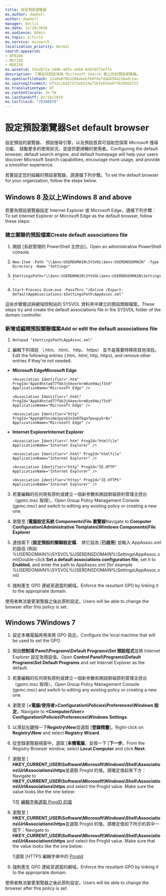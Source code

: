 ```yaml
---
title: 設定預設瀏覽器
ms.author: dawholl
author: dawholl
manager: kellis
ms.date: 12/20/2018
ms.audience: Admin
ms.topic: article
ms.service: mssearch
localization_priority: Normal
search.appverid:
- BFB160
- MET150
- MOE150
ms.assetid: 53e2b71a-348b-4dfe-a504-6e97d573effe
description: 了解如何設定為與 Microsoft Search 貴公司的預設瀏覽器。
ms.openlocfilehash: 13a0a878b3288abeb7b07defdab839a158adc2ac
ms.sourcegitcommit: bf52cc63b75f2e0324a716fe65da47702956b722
ms.translationtype: HT
ms.contentlocale: zh-TW
ms.lasthandoff: 01/18/2019
ms.locfileid: "29380078"
---
```

# <a name="set-default-browser"></a><span data-ttu-id="9ab23-103">設定預設瀏覽器</span><span class="sxs-lookup"><span data-stu-id="9ab23-103">Set default browser</span></span>

<span data-ttu-id="9ab23-104">設定預設的瀏覽器、 預設搜尋引擎，以及預設首頁可協助您探索 Microsoft 搜尋功能、 鼓勵更多的使用狀況，並提供更順暢的使用者。</span><span class="sxs-lookup"><span data-stu-id="9ab23-104">Configuring the default browser, default search engine, and default homepage will help your users discover Microsoft Search capabilities, encourage more usage, and provide a smoother experience.</span></span>
  
<span data-ttu-id="9ab23-105">若要設定您的組織的預設瀏覽器，請遵循下列步驟。</span><span class="sxs-lookup"><span data-stu-id="9ab23-105">To set the default browser for your organization, follow the steps below.</span></span>
  
## <a name="windows-8-and-above"></a><span data-ttu-id="9ab23-106">Windows 8 及以上</span><span class="sxs-lookup"><span data-stu-id="9ab23-106">Windows 8 and above</span></span>

<span data-ttu-id="9ab23-107">若要為預設瀏覽器設定 Internet Explorer 或 Microsoft Edge，遵循下列步驟：</span><span class="sxs-lookup"><span data-stu-id="9ab23-107">To set Internet Explorer or Microsoft Edge as the default browser, follow these steps:</span></span>
  
### <a name="create-default-associations-file"></a><span data-ttu-id="9ab23-108">建立關聯的預設檔案</span><span class="sxs-lookup"><span data-stu-id="9ab23-108">Create default associations file</span></span>

1. <span data-ttu-id="9ab23-109">開啟 [系統管理的 PowerShell 主控台]。</span><span class="sxs-lookup"><span data-stu-id="9ab23-109">Open an administrative PowerShell console.</span></span>
    
2.  `New-Item -Path "\\$env:USERDOMAIN\SYSVOL\$env:USERDNSDOMAIN" -Type Directory -Name "Settings"`
    
3.  `$SettingsPath="\\$env:USERDOMAIN\SYSVOL\$env:USERDNSDOMAIN\Settings"`
    
4.  `Start-Process Dism.exe -PassThru "/Online /Export-DefaultAppAssociations:$SettingsPath\AppAssoc.xml"`
    
<span data-ttu-id="9ab23-110">這些步驟嘗試與網域控制站的 SYSVOL 資料夾中建立的預設關聯檔案。</span><span class="sxs-lookup"><span data-stu-id="9ab23-110">These steps try and create the default associations file in the SYSVOL folder of the domain controller.</span></span>
  
### <a name="add-or-edit-the-default-associations-file"></a><span data-ttu-id="9ab23-111">新增或編輯預設關聯檔案</span><span class="sxs-lookup"><span data-stu-id="9ab23-111">Add or edit the default associations file</span></span>

1. `Notepad "$SettingsPath\AppAssoc.xml"`
    
2. <span data-ttu-id="9ab23-112">編輯下列項目 （.htm、.html、 http、 https） 並不是需要時移除其他項目。</span><span class="sxs-lookup"><span data-stu-id="9ab23-112">Edit the following entries (.htm, .html, http, https), and remove other entries if they're not needed.</span></span>
    
  - <span data-ttu-id="9ab23-113">**Microsoft Edge**</span><span class="sxs-lookup"><span data-stu-id="9ab23-113">**Microsoft Edge**</span></span>
    
     `<Association Identifier=".htm" ProgId="AppX4hxtad77fbk3jkkeerkrm0ze94wjf3s9" ApplicationName="Microsoft Edge" />`
  
     `<Association Identifier=".html" ProgId="AppX4hxtad77fbk3jkkeerkrm0ze94wjf3s9" ApplicationName="Microsoft Edge" />`
  
     `<Association Identifier="http" ProgId="AppXq0fevzme2pys62n3e0fbqa7peapykr8v" ApplicationName="Microsoft Edge" />`
    
  - <span data-ttu-id="9ab23-114">**Internet Explorer**</span><span class="sxs-lookup"><span data-stu-id="9ab23-114">**Internet Explorer**</span></span>
    
     `<Association Identifier=".htm" ProgId="htmlfile" ApplicationName="Internet Explorer" />`
  
     `<Association Identifier=".html" ProgId="htmlfile" ApplicationName="Internet Explorer" />`
  
     `<Association Identifier="http" ProgId="IE.HTTP" ApplicationName="Internet Explorer" />`
  
     `<Association Identifier="https" ProgId="IE.HTTPS" ApplicationName="Internet Explorer" />`
    
3. <span data-ttu-id="9ab23-115">若要編輯的任何現有原則或建立一個新參數和開啟群組原則管理主控台 （gpmc.msc 取得）。</span><span class="sxs-lookup"><span data-stu-id="9ab23-115">Open Group Policy Management Console (gpmc.msc) and switch to editing any existing policy or creating a new one.</span></span>
    
1. <span data-ttu-id="9ab23-116">瀏覽至 [**電腦設定系統 Components\File 瀏覽器**</span><span class="sxs-lookup"><span data-stu-id="9ab23-116">Navigate to **Computer Configuration\Administrative Templates\Windows Components\File Explorer**</span></span>
    
2. <span data-ttu-id="9ab23-117">連按兩下 [**設定預設的關聯設定檔**、 將它設為 [**已啟用**] 並輸入 AppAssoc.xml 的路徑 (例如 %USERDOMAIN%\SYSVOL\%USERDNSDOMAIN%\Settings\AppAssoc.xml)</span><span class="sxs-lookup"><span data-stu-id="9ab23-117">Double-click **Set a default associations configuration file**, set it to **Enabled**, and enter the path to AppAssoc.xml (for example %USERDOMAIN%\SYSVOL\%USERDNSDOMAIN%\Settings\AppAssoc.xml)</span></span>
    
4. <span data-ttu-id="9ab23-118">強制產生 GPO 連結至適當的網域。</span><span class="sxs-lookup"><span data-stu-id="9ab23-118">Enforce the resultant GPO by linking it to the appropriate domain.</span></span>
    
<span data-ttu-id="9ab23-119">使用者無法變更瀏覽器之後此原則設定。</span><span class="sxs-lookup"><span data-stu-id="9ab23-119">Users will be able to change the browser after this policy is set.</span></span>
  
## <a name="windows-7"></a><span data-ttu-id="9ab23-120">Windows 7</span><span class="sxs-lookup"><span data-stu-id="9ab23-120">Windows 7</span></span>

1. <span data-ttu-id="9ab23-121">設定本機電腦將用來將 GPO 設定。</span><span class="sxs-lookup"><span data-stu-id="9ab23-121">Configure the local machine that will be used to set the GPO.</span></span>
    
1. <span data-ttu-id="9ab23-122">開啟**控制項 Panel\Programs\Default Programs\Set 預設程式**並將 Internet Explorer 設定為預設值。</span><span class="sxs-lookup"><span data-stu-id="9ab23-122">Open **Control Panel\Programs\Default Programs\Set Default Programs** and set Internet Explorer as the default.</span></span> 
    
2. <span data-ttu-id="9ab23-123">若要編輯的任何現有原則或建立一個新參數和開啟群組原則管理主控台 （gpmc.msc 取得）。</span><span class="sxs-lookup"><span data-stu-id="9ab23-123">Open Group Policy Management Console (gpmc.msc) and switch to editing any existing policy or creating a new one.</span></span>
    
1. <span data-ttu-id="9ab23-124">瀏覽至 [**\<電腦/使用者\>Configuration\Policies\Preferences\Windows 設定**。</span><span class="sxs-lookup"><span data-stu-id="9ab23-124">Navigate to **\<Computer/User\> Configuration\Policies\Preferences\Windows Settings**.</span></span>
    
2. <span data-ttu-id="9ab23-125">以滑鼠右鍵按一下**Registry\New**並選取 [**登錄精靈**]。</span><span class="sxs-lookup"><span data-stu-id="9ab23-125">Right-click on **Registry\New** and select **Registry Wizard**.</span></span>
    
3. <span data-ttu-id="9ab23-126">從登錄瀏覽器視窗中，選取 [**本機電腦**，並按一下 [**下一步**。</span><span class="sxs-lookup"><span data-stu-id="9ab23-126">From the Registry Browser window, select **Local Computer** and click **Next**.</span></span>
    
4. <span data-ttu-id="9ab23-p101">瀏覽至 [ **HKEY_CURRENT_USER\Software\Microsoft\Windows\Shell\Associations\UrlAssociations\https**並選取 ProgId 的值。請確定值起來下方：</span><span class="sxs-lookup"><span data-stu-id="9ab23-p101">Navigate to **HKEY_CURRENT_USER\Software\Microsoft\Windows\Shell\Associations\UrlAssociations\https** and select the ProgId value. Make sure the value looks like the one below:</span></span> 
    
    ![在 [編輯字串選取 ProgID 的值](media/f6173dcc-b898-4967-8c40-4b0fe411a92b.png)
  
5. <span data-ttu-id="9ab23-p102">瀏覽至 [ **HKEY_CURRENT_USER\Software\Microsoft\Windows\Shell\Associations\UrlAssociations\https**並選取 ProgId 的值。請確定值如下所示的其中一個下：</span><span class="sxs-lookup"><span data-stu-id="9ab23-p102">Navigate to **HKEY_CURRENT_USER\Software\Microsoft\Windows\Shell\Associations\UrlAssociations\https** and select the ProgId value. Make sure that the value looks like the one below:</span></span> 
    
    ![選取 [HTTPS 編輯字串中的 [ProgId](media/3519e13b-4fe7-4d15-946c-82fd50fc49bb.png)
  
3. <span data-ttu-id="9ab23-133">強制產生 GPO 連結至適當的網域。</span><span class="sxs-lookup"><span data-stu-id="9ab23-133">Enforce the resultant GPO by linking it to the appropriate domain.</span></span>
    
<span data-ttu-id="9ab23-134">使用者無法變更瀏覽器之後此原則設定。</span><span class="sxs-lookup"><span data-stu-id="9ab23-134">Users will be able to change the browser after this policy is set.</span></span>